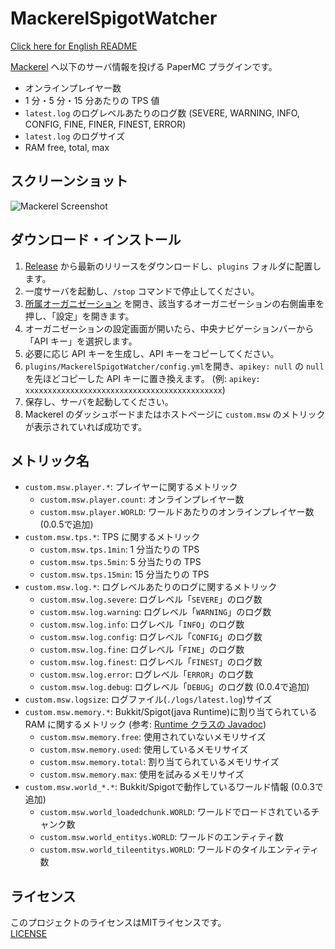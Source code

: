 # MackerelSpigotWatcher

[Click here for English README](https://github.com/jaoafa/MackerelSpigotWatcher/blob/master/README.md)

[Mackerel](https://mackerel.io/) へ以下のサーバ情報を投げる PaperMC プラグインです。

- オンラインプレイヤー数
- 1 分・5 分・15 分あたりの TPS 値
- `latest.log` のログレベルあたりのログ数 (SEVERE, WARNING, INFO, CONFIG, FINE, FINER, FINEST, ERROR)
- `latest.log` のログサイズ
- RAM free, total, max

## スクリーンショット

![Mackerel Screenshot](https://i.imgur.com/FtqINGG.png)

## ダウンロード・インストール

1. [Release](https://github.com/jaoafa/MackerelSpigotWatcher/releases) から最新のリリースをダウンロードし、`plugins` フォルダに配置します。
2. 一度サーバを起動し、`/stop` コマンドで停止してください。
3. [所属オーガニゼーション](https://mackerel.io/settings/user?tab=organizations) を開き、該当するオーガニゼーションの右側歯車を押し、「設定」を開きます。
4. オーガニゼーションの設定画面が開いたら、中央ナビゲーションバーから「API キー」を選択します。
5. 必要に応じ API キーを生成し、API キーをコピーしてください。
6. `plugins/MackerelSpigotWatcher/config.yml`を開き、`apikey: null` の `null` を先ほどコピーした API キーに置き換えます。 (例: `apikey: xxxxxxxxxxxxxxxxxxxxxxxxxxxxxxxxxxxxxxxxxxxx`)
7. 保存し、サーバを起動してください。
8. Mackerel のダッシュボードまたはホストページに `custom.msw` のメトリックが表示されていれば成功です。

## メトリック名

- `custom.msw.player.*`: プレイヤーに関するメトリック
  - `custom.msw.player.count`: オンラインプレイヤー数
  - `custom.msw.player.WORLD`: ワールドあたりのオンラインプレイヤー数 (0.0.5で追加)
- `custom.msw.tps.*`: TPS に関するメトリック
  - `custom.msw.tps.1min`: 1 分当たりの TPS
  - `custom.msw.tps.5min`: 5 分当たりの TPS
  - `custom.msw.tps.15min`: 15 分当たりの TPS
- `custom.msw.log.*`: ログレベルあたりのログに関するメトリック
  - `custom.msw.log.severe`: ログレベル「`SEVERE`」のログ数
  - `custom.msw.log.warning`: ログレベル「`WARNING`」のログ数
  - `custom.msw.log.info`: ログレベル「`INFO`」のログ数
  - `custom.msw.log.config`: ログレベル「`CONFIG`」のログ数
  - `custom.msw.log.fine`: ログレベル「`FINE`」のログ数
  - `custom.msw.log.finest`: ログレベル「`FINEST`」のログ数
  - `custom.msw.log.error`: ログレベル「`ERROR`」のログ数
  - `custom.msw.log.debug`: ログレベル「`DEBUG`」のログ数 (0.0.4で追加)
- `custom.msw.logsize`: ログファイル(`./logs/latest.log`)サイズ
- `custom.msw.memory.*`: Bukkit/Spigot(java Runtime)に割り当てられている RAM に関するメトリック (参考: [Runtime クラスの Javadoc](https://docs.oracle.com/javase/jp/8/docs/api/java/lang/Runtime.html))
  - `custom.msw.memory.free`: 使用されていないメモリサイズ
  - `custom.msw.memory.used`: 使用しているメモリサイズ
  - `custom.msw.memory.total`: 割り当てられているメモリサイズ
  - `custom.msw.memory.max`: 使用を試みるメモリサイズ
- `custom.msw.world_*.*`: Bukkit/Spigotで動作しているワールド情報 (0.0.3で追加)
  - `custom.msw.world_loadedchunk.WORLD`: ワールドでロードされているチャンク数
  - `custom.msw.world_entitys.WORLD`: ワールドのエンティティ数
  - `custom.msw.world_tileentitys.WORLD`: ワールドのタイルエンティティ数

## ライセンス

このプロジェクトのライセンスはMITライセンスです。  
[LICENSE](https://github.com/jaoafa/MackerelSpigotWatcher/blob/master/LICENSE)